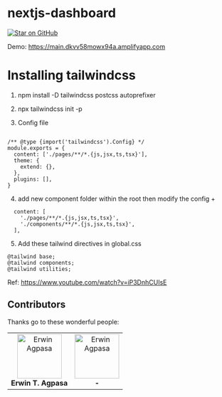# nextjs-dashboard

[![Star on GitHub](https://img.shields.io/github/stars/erwinagpasa/nextjs-dashboard.svg?style=social)](https://github.com/erwinagpasa/nextjs-dashboard)

Demo: https://main.dkvv58mowx94a.amplifyapp.com



# Installing tailwindcss

1. npm install -D tailwindcss postcss autoprefixer

2. npx tailwindcss init -p 

3. Config file
```

/** @type {import('tailwindcss').Config} */
module.exports = {
  content: ['./pages/**/*.{js,jsx,ts,tsx}'],
  theme: {
    extend: {},
  },
  plugins: [],
}
```

4. add new component folder within the root then modify the config +

```
  content: [
    './pages/**/*.{js,jsx,ts,tsx}',
    './components/**/*.{js,jsx,ts,tsx}',
  ],  
```

5. Add these tailwind directives in global.css

```
@tailwind base;
@tailwind components;
@tailwind utilities;
```

Ref: https://www.youtube.com/watch?v=iP3DnhCUIsE



## Contributors

Thanks go to these wonderful people:

<table>
  <tbody>
    <tr>
      <td align="center"><a href="https://www.facebook.com/witchcraft.xxx"><img src="https://avatars.githubusercontent.com/u/637956?s=100&u=8257bbca6cb7bba4841ee509540328439884f8bd&v=4" width="100px;" alt="Erwin Agpasa"/></a><br /><b>Erwin T. Agpasa</b></td>
      <td align="center"><a href="https://www.facebook.com/witchcraft.xxx"><img src="https://github.githubassets.com/images/modules/logos_page/GitHub-Mark.png" width="100px;" alt="Erwin Agpasa"/></a><br /><b>-</b></td>
    </tr>    
  </tbody>
</table>